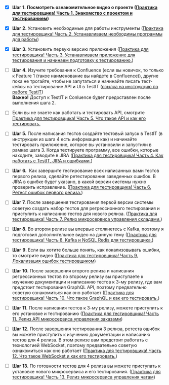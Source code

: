  - [x] **Шаг 1.** **Посмотреть ознакомительное видео о проекте ([Практика для тестировщика! Часть 1. Знакомство с проектом и тестированием](https://boosty.to/ameshkov/posts/20fd2f34-22f0-4b29-817a-c0004240ff6a?share=post_link))**

- [x] **Шаг 2.** Установить необходимые для работы инструменты ([Практика для тестировщика! Часть 2. Устанавливаем необходимы программы для работы](https://boosty.to/ameshkov/posts/bd8326d9-dac1-4eab-99be-a313d9f3a88e?share=post_link))

- [x] **Шаг 3.** Установить первую версию приложения ([Практика для тестировщика! Часть 3. Устанавливаем приложение для тестирования и начинаем подготовку к тестированию.](https://boosty.to/ameshkov/posts/c8dec0e8-f55a-4c8c-b05e-4d643c29e920?share=post_link))

- [ ] **Шаг 4.** Изучите требования к Confluence (если вы новичок, то только к Feature 1 (такое наименование вы найдете в Confluence)), другие пока не трогайте, чтобы не запутаться и начинайте писать тест-кейсы на тестирование API и UI в TestIT ([ссылка на инструкцию по работе TestIT](https://boosty.to/ameshkov/posts/0a07d438-9a9d-407e-921d-54b6701ce47f?share=post_link))  
  **Важно!** Доступ к TestIT и Conluence будет предоставлен после выполнения шага 2.  
- [ ] Если вы не знаете как работать и тестировать API, смотрите [Практика для тестировщика! Часть 5. Что такое API и как его тестировать.](https://boosty.to/ameshkov/posts/820c155e-5fd2-4358-a7f8-ea77bc0bafc5?share=post_link)

- [ ] **Шаг 5.** После написания тестов создайте тестовый запуск в TestIT (в инструкции из шага 4 есть информация как) и начинайте тестировать приложение, которое вы установили и запустили в рамках шага 3. Когда тестируете программу, все ошибки, которые находите, заводите в JIRA ([Практика для тестировщика! Часть 4. Как работать с TestIT, JIRA и ошибками.](https://boosty.to/ameshkov/posts/0a07d438-9a9d-407e-921d-54b6701ce47f?share=post_link))

- [ ] **Шаг 6.**  Как завершите тестирование всех написанных вами тестов первого релиза, сделайте ретестирование заведенных ошибок. В JIRA в ошибке будет указано, в какой версии системы нужно проверить исправление. ([Практика для тестировщика! Часть 6. Ретест ошибок первого релиза.](https://boosty.to/ameshkov/posts/44c828bd-1358-416c-a61c-568f264da6a7?share=post_link))

- [ ] **Шаг 7.** После завершения тестирования первой версии системы советую создать набор тестов для регрессионного тестирования и приступить к написанию тестов для нового релиза. ([Практика для тестировщика! Часть 7. Релиз микросервиса управления складами.](https://boosty.to/ameshkov/posts/52755ad5-c4a9-4140-ae7f-b2b214946635?share=post_link))

- [ ] **Шаг 8.** Во втором релизе вы впервые столкнетесь с Kafka, поэтому я подготовил дополнительное видео на данную тему ([Практика для тестировщика! Часть 8. Kafka и NoSQL Redis для тестировщика.](https://boosty.to/ameshkov/posts/6ed10272-c31a-430d-8f27-a9f7728fb8f4?share=post_link))

- [ ] **Шаг** **9**. Если вы хотите больше понять, как локализовывать ошибки, то смотрите видео ([Практика для тестировщика! Часть 9. Локализация ошибок тестировщиком](https://boosty.to/ameshkov/posts/e6d598a1-3480-4f04-9dc2-f3ac2e143196?share=post_link))

- [ ] **Шаг 10.** После завершения второго релиза и написания регрессионных тестов по второму релизу вы приступаете к изучению документации и написанию тестов к 3-му релизу, где вам предстоит тестирования GraphQL API, поэтому предвательно советую ознакомиться как оно работает ([Практика для тестировщика! Часть 10. Что такое GraphQL и как его тестировать.](https://boosty.to/ameshkov/posts/c4c388a9-e1ad-4616-9939-c828fbb93bda?share=post_link))

- [ ] **Шаг 11.** После написания тестов к 3-му релизу, можете приступить к его установке и тестированию ([Практика для тестировщика! Часть 11. Релиз API микросервиса управления заказами](https://boosty.to/ameshkov/posts/e46653fb-3d67-4686-b2d2-2d5e47d04e04?share=post_link))

- [ ] **Шаг 12.** После завершения тестирования 3 релиза, ретеста ошибок вы можете приступить к изучению документации и написанию тестов для 4 релиза. В этом релизе вам предстоит работать с технологией WebSocket, поэтому предвательно советую ознакомиться как оно работает ([Практика для тестировщика! Часть 12. Что такое WebSocket и как его тестировать.](https://boosty.to/ameshkov/posts/05a8ab6b-c139-4ff0-be82-d30426ee5054?share=post_link))

- [ ] **Шаг 13.** По готовности тестов для 4 релиза вы можете приступать к установке нового микросервиса и его тестирования. ([Практика для тестировщика! Часть 13. Релиз микросервиса управления чатам](https://boosty.to/ameshkov/posts/897a1712-2d87-4259-af4f-9e447fe77b5d?share=post_link))